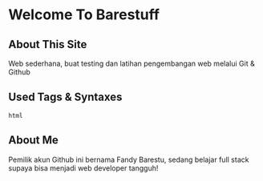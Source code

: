 # Welcome To Barestuff


## About This Site
Web sederhana, buat testing dan latihan pengembangan web melalui Git & Github

## Used Tags & Syntaxes
`html`

## About Me
Pemilik akun Github ini bernama Fandy Barestu, sedang belajar full stack supaya bisa menjadi web developer tangguh!
